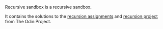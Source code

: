 Recursive sandbox is a recursive sandbox.

It contains the solutions to the [recursion assignments](https://www.theodinproject.com/lessons/javascript-recursive-methods) and [recursion project](https://www.theodinproject.com/lessons/javascript-recursion) from The Odin Project.
